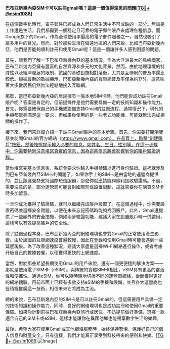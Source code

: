 **巴布亞新幾內亞SIM卡可以註冊gmail嗎？這是一個值得深思的問題[[TG💪+ @esim1088](https://t.me/s/esim1088)]**

在這個數字化時代，電子郵件已經成為人們日常生活中不可或缺的一部分。無論是工作還是生活，我們都需要一個穩定且可靠的電子郵件賬戶來處理各種信息。而Google旗下的Gmail，作為全球使用率最高的電子郵件服務之一，自然也吸引了眾多用戶的目光。然而，對於那些生活在偏遠地區的人們來說，比如巴布亞新幾內亞，他們是否能夠順利註冊和使用Gmail呢？這是一個讓許多人感到困惑的問題。

首先，讓我們了解一下巴布亞新幾內亞的基本情況。作為大洋洲最大的島嶼國家，巴布亞新幾內亞擁有豐富的自然資源和多元的文化背景。然而，由於地理環境的特殊性以及經濟發展的限制，該國的基礎設施相對落後，尤其是互聯網的普及率還比較低。根據最新的數據顯示，巴布亞新幾內亞的互聯網普及率僅為約17%，這意味著大多數居民仍然無法輕鬆地接入互聯網。

那麼，當巴布亞新幾內亞的居民擁有一張本地SIM卡時，他們能否成功註冊Gmail賬戶呢？答案是肯定的，但前提條件是他們需要具備一定的技術知識和操作能力。首先，你需要確保自己的手機或設備支持Gmail的註冊流程。通常情況下，現代的手機都能夠滿足這一要求，但如果你使用的是一些老式功能機，可能就無法完成相關的操作了。

接下來，我們來詳細介紹一下註冊Gmail賬戶的基本步驟。首先，你需要打開瀏覽器並訪問Gmail的官方網站（https://www.gmail.com）。在首頁上，點擊“創建賬戶”按鈕，然後按照提示輸入必要的信息，如姓名、生日、性別等。在這一步驟中，你需要特別注意填寫真實的信息，因為這些信息將會影響到你的賬戶驗證過程。

當你填寫完基本信息後，系統會要求你輸入手機號碼以進行身份驗證。這裡就涉及到巴布亞新幾內亞SIM卡的問題了。如果你手上的SIM卡是由當地的運營商提供的，並且該運營商支持國際短信服務，那麼你就應該能夠順利接收驗證碼。不過，需要注意的是，部分運營商可能會對國際短信設置限制，這就需要你在購買SIM卡時多加留意。

一旦你成功獲得了驗證碼，就可以繼續完成賬戶設置了。在這個過程中，你需要設置密碼並選擇安全問題，以便在未來忘記密碼時能夠找回賬戶。此外，Gmail還提供了一些額外的安全措施，例如兩步驗證功能，建議大家在設置賬戶時一併啟用，這樣可以有效提高賬戶的安全性。

除了註冊過程本身，巴布亞新幾內亞的網絡環境也會對Gmail的正常使用產生影響。由於該國的互聯網速度普遍較慢，因此在登錄和使用Gmail時可能會遇到一些延遲現象。為了改善這種狀況，建議大家盡量選擇Wi-Fi網絡進行操作，或者考慮升級自己的數據套餐，以便獲得更快的上網速度。

當然，對於那些希望長期使用Gmail的用戶來說，還有一個更便捷的解決方案——那就是使用電子SIM卡（eSIM）。與傳統的實體SIM卡相比，eSIM具有更高的靈活性和便攜性。通過eSIM，你可以隨時隨地切換不同的運營商網絡，從而獲得更好的網絡體驗。目前市面上已經有多款支持eSIM的手機和設備，並且各大運營商也在積極推廣這一技術，相信未來它將成為主流。

總的來說，巴布亞新幾內亞的SIM卡是可以註冊Gmail的，但這需要用戶具備一定的技術知識和操作能力。同時，良好的網絡環境也是成功註冊和使用Gmail的重要保障。如果你計劃前往巴布亞新幾內亞旅行或居住，不妨提前做好準備，選擇一款適合自己的SIM卡或eSIM，這樣才能讓你在異國他鄉也能暢享數字生活的樂趣。

最後，希望大家在使用Gmail或其他網絡服務時，始終保持警惕，保護好自己的個人信息和財產安全。只有這樣，我們才能真正享受到科技帶來的便利和快樂。[[TG💪+ @esim1088](https://t.me/s/esim1088) ![Image](https://i.postimg.cc/4NQfJmqS/Snipaste-2025-05-13-00-14-12.png)]